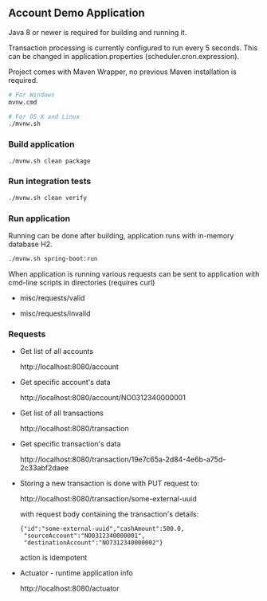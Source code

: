 Account Demo Application
------------------------

Java 8 or newer is required for building and running it.

Transaction processing is currently configured to run every 5 seconds.
This can be changed in application.properties (scheduler.cron.expression).

Project comes with Maven Wrapper, no previous Maven installation is required.

~~~bash
# For Windows
mvnw.cmd
~~~

~~~bash
# For OS X and Linux
./mvnw.sh
~~~

### Build application ###

~~~bash
./mvnw.sh clean package
~~~


### Run integration tests ###

~~~bash
./mvnw.sh clean verify
~~~


### Run application ###

Running can be done after building, application runs with in-memory database H2.

~~~bash
./mvnw.sh spring-boot:run
~~~

When application is running various requests can be sent to application with cmd-line scripts in directories (requires curl)

  * misc/requests/valid

  * misc/requests/invalid


### Requests ### 

* Get list of all accounts

  http://localhost:8080/account


* Get specific account's data

  http://localhost:8080/account/NO0312340000001


* Get list of all transactions

  http://localhost:8080/transaction


* Get specific transaction's data

  http://localhost:8080/transaction/19e7c65a-2d84-4e6b-a75d-2c33abf2daee


* Storing a new transaction is done with PUT request to:

  http://localhost:8080/transaction/some-external-uuid

  with request body containing the transaction's details:

  ~~~
  {"id":"some-external-uuid","cashAmount":500.0,
   "sourceAccount":"NO0312340000001",
   "destinationAccount":"NO7312340000002"}
  ~~~
  action is idempotent


* Actuator - runtime application info

  http://localhost:8080/actuator
